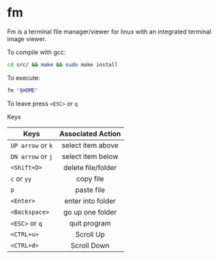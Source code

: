 # fm

Fm is a terminal file manager/viewer for linux with an integrated terminal image viewer.

To compile with gcc:

```bash
cd src/ && make && sudo make install
```

To execute:

```bash
fm "$HOME"
```

To leave press `<ESC>` or `q`

Keys

| Keys             | Associated Action |
| -------------    | :---------------: |
| `UP arrow` or `k`| select item above |
| `DN arrow` or `j`| select item below |
| `<Shift+D>`      | delete file/folder|
| `c` or `yy`      | copy file         |
| `p`              | paste file        |
| `<Enter>`        | enter into folder |
| `<Backspace>`    | go up one folder  |
| `<ESC>` or `q`   | quit program      |
| `<CTRL+u>`       | Scroll Up         |
| `<CTRL+d>`       | Scroll Down       |
